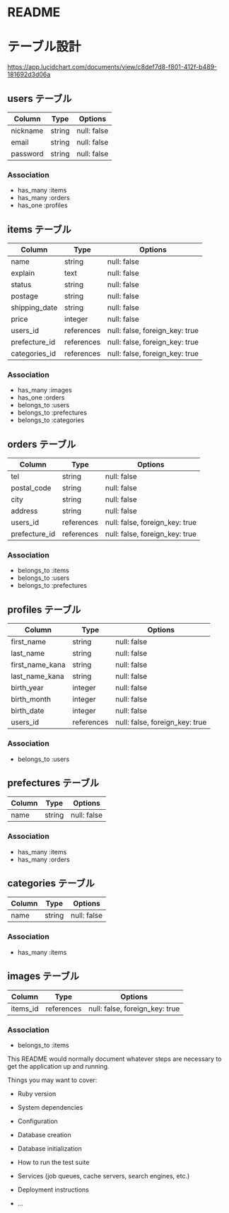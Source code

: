 # README

# テーブル設計
https://app.lucidchart.com/documents/view/c8def7d8-f801-412f-b489-181692d3d06a

## users テーブル

| Column   | Type   | Options     |
| -------- | ------ | ----------- |
| nickname | string | null: false |
| email    | string | null: false |
| password | string | null: false |

### Association

- has_many :items
- has_many :orders
- has_one :profiles

## items テーブル

| Column          | Type       | Options                        |
| --------------- | ---------- | ------------------------------ |
| name            | string     | null: false                    |
| explain         | text       | null: false                    |
| status          | string     | null: false                    |
| postage         | string     | null: false                    |
| shipping_date   | string     | null: false                    |
| price           | integer    | null: false                    |
| users_id        | references | null: false, foreign_key: true |
| prefecture_id   | references | null: false, foreign_key: true |
| categories_id   | references | null: false, foreign_key: true |

### Association

- has_many :images
- has_one :orders
- belongs_to :users
- belongs_to :prefectures
- belongs_to :categories

## orders テーブル

| Column          | Type       | Options                        |
| --------------- | ---------- | ------------------------------ |
| tel             | string     | null: false                    |
| postal_code     | string     | null: false                    |
| city            | string     | null: false                    |
| address         | string     | null: false                    |
| users_id        | references | null: false, foreign_key: true |
| prefecture_id   | references | null: false, foreign_key: true |

### Association

- belongs_to :items
- belongs_to :users
- belongs_to :prefectures

## profiles テーブル

| Column          | Type       | Options                        |
| --------------- | ---------- | ------------------------------ |
| first_name      | string     | null: false                    |
| last_name       | string     | null: false                    |
| first_name_kana | string     | null: false                    |
| last_name_kana  | string     | null: false                    |
| birth_year      | integer    | null: false                    |
| birth_month     | integer    | null: false                    |
| birth_date      | integer    | null: false                    |
| users_id        | references | null: false, foreign_key: true |

### Association

- belongs_to :users

## prefectures テーブル

| Column   | Type   | Options     |
| -------- | ------ | ----------- |
| name     | string | null: false |

### Association

- has_many :items
- has_many :orders

## categories テーブル

| Column   | Type   | Options     |
| -------- | ------ | ----------- |
| name     | string | null: false |

### Association

- has_many :items

## images テーブル

| Column   | Type       | Options                        |
| -------- | -----------| ------------------------------ |
| items_id | references | null: false, foreign_key: true |

### Association

- belongs_to :items




This README would normally document whatever steps are necessary to get the
application up and running.

Things you may want to cover:

* Ruby version

* System dependencies

* Configuration

* Database creation

* Database initialization

* How to run the test suite

* Services (job queues, cache servers, search engines, etc.)

* Deployment instructions

* ...
